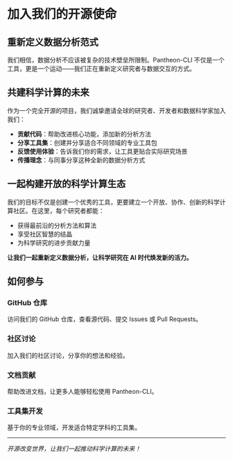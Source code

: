 # 加入我们的开源使命

## 重新定义数据分析范式

我们相信，数据分析不应该被复杂的技术壁垒所限制。Pantheon-CLI 不仅是一个工具，更是一个运动——我们正在重新定义研究者与数据交互的方式。

## 共建科学计算的未来

作为一个完全开源的项目，我们诚挚邀请全球的研究者、开发者和数据科学家加入我们：

- **贡献代码**：帮助改进核心功能，添加新的分析方法
- **分享工具集**：创建并分享适合不同领域的专业工具包
- **反馈使用体验**：告诉我们你的需求，让工具更贴合实际研究场景
- **传播理念**：与同事分享这种全新的数据分析方式

## 一起构建开放的科学计算生态

我们的目标不仅是创建一个优秀的工具，更要建立一个开放、协作、创新的科学计算社区。在这里，每个研究者都能：

- 获得最前沿的分析方法和算法
- 享受社区智慧的结晶
- 为科学研究的进步贡献力量

**让我们一起重新定义数据分析，让科学研究在 AI 时代焕发新的活力。**

## 如何参与

### GitHub 仓库
访问我们的 GitHub 仓库，查看源代码、提交 Issues 或 Pull Requests。

### 社区讨论
加入我们的社区讨论，分享你的想法和经验。

### 文档贡献
帮助改进文档，让更多人能够轻松使用 Pantheon-CLI。

### 工具集开发
基于你的专业领域，开发适合特定学科的工具集。

---

*开源改变世界，让我们一起推动科学计算的未来！*